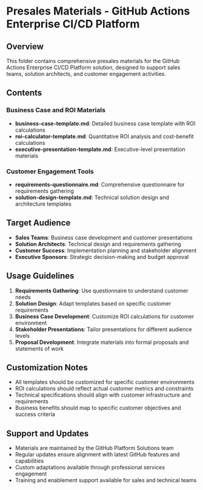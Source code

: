 # Presales Materials - GitHub Actions Enterprise CI/CD Platform

## Overview
This folder contains comprehensive presales materials for the GitHub Actions Enterprise CI/CD Platform solution, designed to support sales teams, solution architects, and customer engagement activities.

## Contents

### Business Case and ROI Materials
- **business-case-template.md**: Detailed business case template with ROI calculations
- **roi-calculator-template.md**: Quantitative ROI analysis and cost-benefit calculations
- **executive-presentation-template.md**: Executive-level presentation materials

### Customer Engagement Tools
- **requirements-questionnaire.md**: Comprehensive questionnaire for requirements gathering
- **solution-design-template.md**: Technical solution design and architecture templates

## Target Audience
- **Sales Teams**: Business case development and customer presentations
- **Solution Architects**: Technical design and requirements gathering
- **Customer Success**: Implementation planning and stakeholder alignment
- **Executive Sponsors**: Strategic decision-making and budget approval

## Usage Guidelines
1. **Requirements Gathering**: Use questionnaire to understand customer needs
2. **Solution Design**: Adapt templates based on specific customer requirements
3. **Business Case Development**: Customize ROI calculations for customer environment
4. **Stakeholder Presentations**: Tailor presentations for different audience levels
5. **Proposal Development**: Integrate materials into formal proposals and statements of work

## Customization Notes
- All templates should be customized for specific customer environments
- ROI calculations should reflect actual customer metrics and constraints
- Technical specifications should align with customer infrastructure and requirements
- Business benefits should map to specific customer objectives and success criteria

## Support and Updates
- Materials are maintained by the GitHub Platform Solutions team
- Regular updates ensure alignment with latest GitHub features and capabilities
- Custom adaptations available through professional services engagement
- Training and enablement support available for sales and technical teams